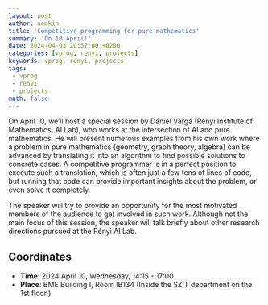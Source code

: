 ```yaml
---
layout: post
author: nemkin
title: 'Competitive programming for pure mathematics'
summary: 'On 10 April!'
date: 2024-04-03 20:57:00 +0200
categories: [vprog, renyi, projects]
keywords: vprog, renyi, projects
tags:
 - vprog
 - renyi
 - projects
math: false
---
```


On April 10, we’ll host a special session by Dániel Varga (Rényi Institute of Mathematics, AI Lab),
who works at the intersection of AI and pure mathematics. He will present numerous examples from
his own work where a problem in pure mathematics (geometry, graph theory, algebra) can be advanced
by translating it into an algorithm to find possible solutions to concrete cases. A competitive programmer
is in a perfect position to execute such a translation, which is often just a few tens of lines of code,
but running that code can provide important insights about the problem, or even solve it completely.

The speaker will try to provide an opportunity for the most motivated members of the audience to get
involved in such work. Although not the main focus of this session, the speaker will talk briefly
about other research directions pursued at the Rényi AI Lab.

## Coordinates

- **Time**: 2024 April 10, Wednesday, 14:15 - 17:00
- **Place**: BME Building I, Room IB134 (Inside the SZIT department on the 1st floor.)
